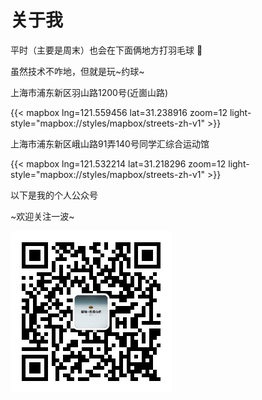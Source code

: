 # 关于我


平时（主要是周末）也会在下面俩地方打羽毛球 🏸  

虽然技术不咋地，但就是玩~约球~

<i class="fas fa-map-marker-alt"></i> 上海市浦东新区羽山路1200号(近崮山路)

{{< mapbox lng=121.559456 lat=31.238916 zoom=12 light-style="mapbox://styles/mapbox/streets-zh-v1" >}}



<i class="fas fa-map-marker-alt"></i> 上海市浦东新区峨山路91弄140号同学汇综合运动馆


{{< mapbox lng=121.532214 lat=31.218296 zoom=12 light-style="mapbox://styles/mapbox/streets-zh-v1" >}}



以下是我的个人公众号

~欢迎关注一波~

![欢迎大家扫码关注](wechat.jpg)





<head> 
    <script defer src="https://use.fontawesome.com/releases/v5.0.13/js/all.js"></script> 
    <script defer src="https://use.fontawesome.com/releases/v5.0.13/js/v4-shims.js"></script> 
</head> 
<link rel="stylesheet" href="https://use.fontawesome.com/releases/v5.0.13/css/all.css">


